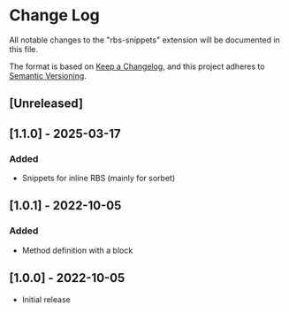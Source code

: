 # Change Log

All notable changes to the "rbs-snippets" extension will be documented in this file.

The format is based on [Keep a Changelog](https://keepachangelog.com/en/1.0.0/),
and this project adheres to [Semantic Versioning](https://semver.org/spec/v2.0.0.html).

## [Unreleased]

## [1.1.0] - 2025-03-17

### Added

- Snippets for inline RBS (mainly for sorbet)

## [1.0.1] - 2022-10-05

### Added

- Method definition with a block

## [1.0.0] - 2022-10-05

- Initial release
